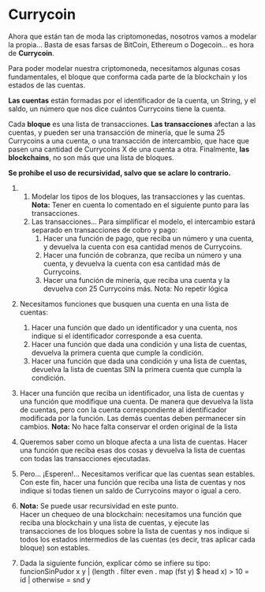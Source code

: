 # Currycoin

Ahora que están tan de moda las criptomonedas, nosotros vamos a modelar la propia... Basta de esas farsas de BitCoin, Ethereum o Dogecoin... es hora de **Currycoin**.

Para poder modelar nuestra criptomoneda, necesitamos algunas cosas fundamentales, el bloque que conforma cada parte de la blockchain y los estados de las cuentas.

**Las cuentas** están formadas por el identificador de la cuenta, un String, y el saldo, un número que nos dice cuántos Currycoins tiene la cuenta.

Cada **bloque** es una lista de transacciones. **Las transacciones** afectan a las cuentas, y pueden ser una transacción de minería, que le suma 25 Currycoins a una cuenta, o una transacción de intercambio, que hace que pasen una cantidad de Currycoins X de una cuenta a otra.
Finalmente, **las blockchains**, no son más que una lista de bloques.

**Se prohíbe el uso de recursividad, salvo que se aclare lo contrario.**


1. 
    1. Modelar los tipos de los bloques, las transacciones y las cuentas.  
    **Nota:** Tener en cuenta lo comentado en el siguiente punto para las transacciones.
    2. Las transacciones... Para simplificar el modelo, el intercambio estará separado en transacciones de cobro y pago:
        1. Hacer una función de pago, que reciba un número y una cuenta, y devuelva la cuenta con esa cantidad menos de Currycoins.
        2. Hacer una función de cobranza, que reciba un número y una cuenta, y devuelva la cuenta con esa cantidad más de Currycoins.
        3. Hacer una función de minería, que reciba una cuenta y la devuelva con 25 Currycoins más.
        Nota: No repetir lógica
2. Necesitamos funciones que busquen una cuenta en una lista de cuentas:
    1. Hacer una función que dado un identificador y una cuenta, nos indique si el identificador corresponde a esa cuenta.
    2. Hacer una función que dada una condición y una lista de cuentas, devuelva la primera cuenta que cumple la condición.
    3. Hacer una función que dada una condición y una lista de cuentas, devuelva la lista de cuentas SIN la primera cuenta que cumpla la condición.
3. Hacer una función que reciba un identificador, una lista de cuentas y una función que modifique una cuenta. De manera que devuelva la lista de cuentas, pero con la cuenta correspondiente al identificador modificada por la función. Las demás cuentas deben permanecer sin cambios.
**Nota:** No hace falta conservar el orden original de la lista

4. Queremos saber como un bloque afecta a una lista de cuentas. Hacer una función que reciba esas dos cosas y devuelva la lista de cuentas con todas las transacciones ejecutadas.
5. Pero... ¡Esperen!... Necesitamos verificar que las cuentas sean estables. Con este fin, hacer una función que reciba una lista de cuentas y nos indique si todas tienen un saldo de Currycoins mayor o igual a cero.
6. **Nota:** Se puede usar recursividad en este punto.  
Hacer un chequeo de una blockchain: necesitamos una función que reciba una blockchain y una lista de cuentas, y ejecute las transacciones de los bloques sobre la lista de cuentas y nos indique si todos los estados intermedios de las cuentas (es decir, tras aplicar cada bloque) son estables.
7. Dada la siguiente función, explicar cómo se infiere su tipo:
funcionSinPudor x y 
  | (length . filter even . map (fst y) $ head x) > 10 = id
  | otherwise                                          = snd y
